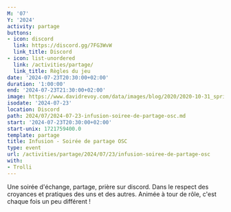 ```yaml
---
M: '07'
Y: '2024'
activity: partage
buttons:
- icon: discord
  link: https://discord.gg/7FG3WvW
  link_title: Discord
- icon: list-unordered
  link: /activities/partage/
  link_title: Règles du jeu
date: '2024-07-23T20:30:00+02:00'
duration: '1:00:00'
end: '2024-07-23T21:30:00+02:00'
image: https://www.davidrevoy.com/data/images/blog/2020/2020-10-31_spritely_scene.jpg
isodate: '2024-07-23'
location: Discord
path: 2024/07/2024-07-23-infusion-soiree-de-partage-osc.md
start: '2024-07-23T20:30:00+02:00'
start-unix: 1721759400.0
template: partage
title: Infusion - Soirée de partage OSC
type: event
url: /activities/partage/2024/07/23/infusion-soiree-de-partage-osc
with:
- Trolli
---
```

Une soirée d&#39;échange, partage, prière sur discord. Dans le respect des croyances et pratiques des uns et des autres. Animée à tour de rôle, c&#39;est chaque fois un peu différent !